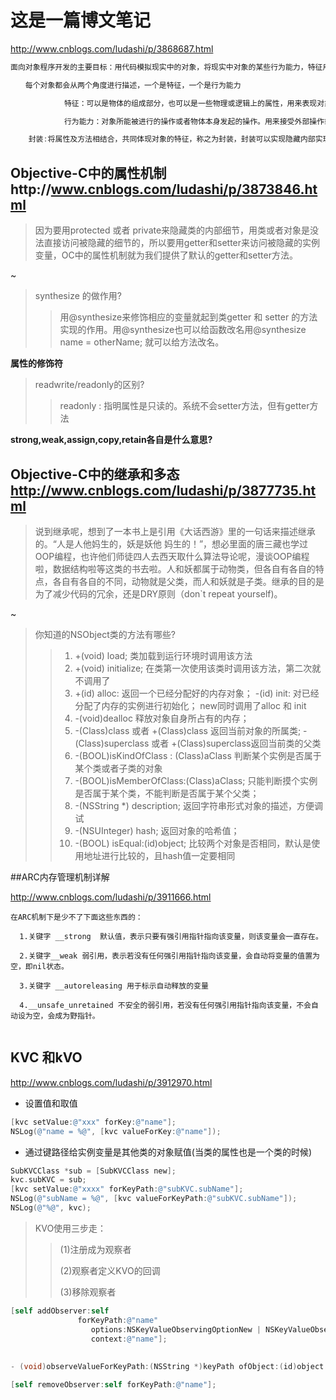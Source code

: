 # 这是一篇博文笔记

http://www.cnblogs.com/ludashi/p/3868687.html

~~~objectivec
面向对象程序开发的主要目标：用代码模拟现实中的对象，将现实中对象的某些行为能力，特征用代码表现出来，然后用这些代码来模拟现实中的问题。

　　每个对象都会从两个角度进行描述，一个是特征，一个是行为能力

            特征：可以是物体的组成部分，也可以是一些物理或逻辑上的属性，用来表现对象的形态，构成及状态。

            行为能力：对象所能被进行的操作或者物体本身发起的操作。用来接受外部操作或对外部进行操作。

    封装:将属性及方法相结合，共同体现对象的特征，称之为封装，封装可以实现隐藏内部实现，稳定外部接口
~~~

## Objective-C中的属性机制http://www.cnblogs.com/ludashi/p/3873846.html


> 因为要用protected 或者 private来隐藏类的内部细节，用类或者对象是没法直接访问被隐藏的细节的，所以要用getter和setter来访问被隐藏的实例变量，OC中的属性机制就为我们提供了默认的getter和setter方法。

~

> synthesize 的做作用?
> > 用@synthesize来修饰相应的变量就起到类getter 和 setter 的方法实现的作用。用@synthesize也可以给函数改名用@synthesize name = otherName; 就可以给方法改名。
> > 

**属性的修饰符**

> readwrite/readonly的区别?
> > readonly : 指明属性是只读的。系统不会setter方法，但有getter方法


**strong,weak,assign,copy,retain各自是什么意思?**

## Objective-C中的继承和多态 http://www.cnblogs.com/ludashi/p/3877735.html

> 说到继承呢，想到了一本书上是引用《大话西游》里的一句话来描述继承的。“人是人他妈生的，妖是妖他 妈生的！”，想必里面的唐三藏也学过OOP编程，也许他们师徒四人去西天取什么算法导论呢，漫谈OOP编程啦，数据结构啦等这类的书去啦。人和妖都属于动物类，但各自有各自的特点，各自有各自的不同，动物就是父类，而人和妖就是子类。继承的目的是为了减少代码的冗余，还是DRY原则（don`t repeat yourself)。

~

> 你知道的NSObject类的方法有哪些?
> >  1. +(void) load;  类加载到运行环境时调用该方法
> >  2. +(void) initialize;  在类第一次使用该类时调用该方法，第二次就不调用了
> >  3. +(id) alloc:  返回一个已经分配好的内存对象；  -(id) init: 对已经分配了内存的实例进行初始化； new同时调用了alloc 和 init
> >  4. -(void)dealloc 释放对象自身所占有的内存；
> >  5. -(Class)class 或者 +(Class)class 返回当前对象的所属类;  -(Class)superclass 或者 +(Class)superclass返回当前类的父类
> >  6. -(BOOL)isKindOfClass : (Class)aClass 判断某个实例是否属于某个类或者子类的对象
> >  7. -(BOOL)isMemberOfClass:(Class)aClass;  只能判断摸个实例是否属于某个类，不能判断是否属于某个父类；
> >  8. -(NSString *) description; 返回字符串形式对象的描述，方便调试
> >  9. -(NSUInteger) hash; 返回对象的哈希值；
> >  10. -(BOOL) isEqual:(id)object; 比较两个对象是否相同，默认是使用地址进行比较的，且hash值一定要相同


##ARC内存管理机制详解 

http://www.cnblogs.com/ludashi/p/3911666.html

```
在ARC机制下是少不了下面这些东西的：

  1.关键字 __strong  默认值，表示只要有强引用指针指向该变量，则该变量会一直存在。

  2.关键字__weak 弱引用，表示若没有任何强引用指针指向该变量，会自动将变量的值置为空，即nil状态。

  3.关键字 __autoreleasing 用于标示自动释放的变量

  4.__unsafe_unretained 不安全的弱引用，若没有任何强引用指针指向该变量，不会自动设为空，会成为野指针。
            
```

## KVC 和kVO

http://www.cnblogs.com/ludashi/p/3912970.html

- 设置值和取值

~~~objectivec
[kvc setValue:@"xxx" forKey:@"name"];
NSLog(@"name = %@", [kvc valueForKey:@"name"]);
~~~


- 通过键路径给实例变量是其他类的对象赋值(当类的属性也是一个类的时候)

~~~objectivec
SubKVCClass *sub = [SubKVCClass new];
kvc.subKVC = sub;  
[kvc setValue:@"xxxx" forKeyPath:@"subKVC.subName"];
NSLog(@"subName = %@", [kvc valueForKeyPath:@"subKVC.subName"]);
NSLog(@"%@", kvc);
~~~


> KVO使用三步走：
>>(1)注册成为观察者
>>
>>(2)观察者定义KVO的回调
>>
>>(3)移除观察者


~~~objectivec
[self addObserver:self
               forKeyPath:@"name"
                  options:NSKeyValueObservingOptionNew | NSKeyValueObservingOptionOld
                  context:@"name"];
                  
                  
- (void)observeValueForKeyPath:(NSString *)keyPath ofObject:(id)object change:(NSDictionary *)change context:(void *)context;

[self removeObserver:self forKeyPath:@"name"];
~~~